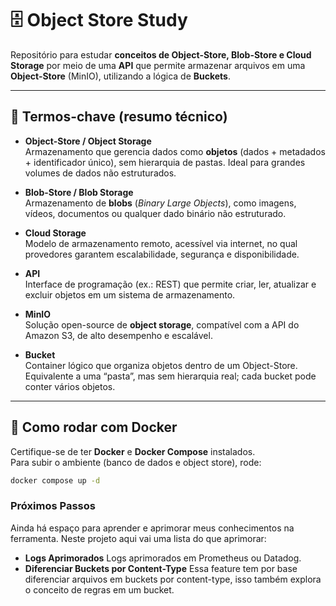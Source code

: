# 🗄️ Object Store Study

Repositório para estudar **conceitos de Object-Store, Blob-Store e Cloud Storage** por meio de uma **API** que permite armazenar arquivos em uma **Object-Store** (MinIO), utilizando a lógica de **Buckets**.

---

## 📌 Termos-chave (resumo técnico)

- **Object-Store / Object Storage**  
  Armazenamento que gerencia dados como **objetos** (dados + metadados + identificador único), sem hierarquia de pastas. Ideal para grandes volumes de dados não estruturados.

- **Blob-Store / Blob Storage**  
  Armazenamento de **blobs** (_Binary Large Objects_), como imagens, vídeos, documentos ou qualquer dado binário não estruturado.

- **Cloud Storage**  
  Modelo de armazenamento remoto, acessível via internet, no qual provedores garantem escalabilidade, segurança e disponibilidade.

- **API**  
  Interface de programação (ex.: REST) que permite criar, ler, atualizar e excluir objetos em um sistema de armazenamento.

- **MinIO**  
  Solução open-source de **object storage**, compatível com a API do Amazon S3, de alto desempenho e escalável.

- **Bucket**  
  Container lógico que organiza objetos dentro de um Object-Store. Equivalente a uma “pasta”, mas sem hierarquia real; cada bucket pode conter vários objetos.

---

## 🚀 Como rodar com Docker

Certifique-se de ter **Docker** e **Docker Compose** instalados.  
Para subir o ambiente (banco de dados e object store), rode:

```bash
docker compose up -d
```

### Próximos Passos ###

Ainda há espaço para aprender e aprimorar meus conhecimentos na ferramenta. Neste projeto aqui vai uma lista do que aprimorar:

- **Logs Aprimorados**
  Logs aprimorados em Prometheus ou Datadog.
- **Diferenciar Buckets por Content-Type**
  Essa feature tem por base diferenciar arquivos em buckets por content-type, isso também explora o conceito de regras em um bucket.